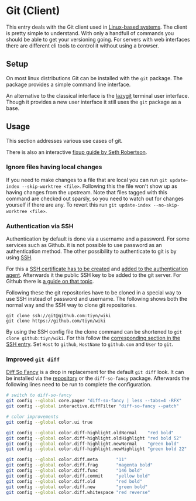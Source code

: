 # Git (Client)

This entry deals with the Git client used in
[Linux-based systems](/wiki/linux.md).
The client is pretty simple to understand.
With only a handfull of commands you should be able to get your versioning going.
For servers with web interfaces there are different cli tools to control it
without using a browser.

## Setup

On most linux distributions Git can be installed with the `git` package.
The package provides a simple command line interface.

An alternative to the classical interface is the [lazygit](https://github.com/jesseduffield/lazygit)
terminal user interface.
Though it provides a new user interface it still uses the `git` package as a base.

## Usage

This section addresses various use cases of git.

There is also an interactive
[fixup guide by Seth Robertson](https://sethrobertson.github.io/GitFixUm/fixup.html).

### Ignore files having local changes

If you need to make changes to a file that are local you can run
`git update-index --skip-worktree <file>`.
Following this the file won't show up as having changes from the upstream.
Note that files tagged with this command are checked out sparsly, so you need
to watch out for changes yourself if there are any.
To revert this run `git update-index --no-skip-worktree <file>`.

### Authentication via SSH

Authentication by default is done via a username and a password.
For some services such as Github.
it is not possible to use password as an authentication method.
The other possibility to authenticate to git is by using
[SSH](/wiki/linux/ssh.md).

For this a
[SSH certificate has to be created](/wiki/linux/ssh.md#generate-new-keys) and
[added to the authentication agent](/wiki/linux/ssh.md#adding-keys-to-authentication-agent).
Afterwards it the public SSH key to be added to the git server.
For Github there is
[a guide on that topic](https://docs.github.com/en/get-started/getting-started-with-git/why-is-git-always-asking-for-my-password).

Following these the git repositories have to be cloned in a special way to use
SSH instead of password and username.
The following shows both the normal way and the SSH way to clone git
repositories.

```ssh
git clone ssh://git@github.com:tiyn/wiki
git clone https://github.com/tiyn/wiki
```

By using the SSH config file the clone command can be shortened to
`git clone github:tiyn/wiki`.
For this follow the
[corresponding section in the SSH entry](/wiki/linux/ssh.md#shorten-ssh-connection-commands).
Set `Host` to `github`, `HostName` to `github.com` and `User` to `git`.

### Improved `git diff`

[Diff So Fancy](https://github.com/so-fancy/diff-so-fancy) is a drop in
replacement for the default `git diff` look.
It can be installed via the
[repository](https://github.com/so-fancy/diff-so-fancy) or the `diff-so-fancy`
package.
Afterwards the following lines need to be run to complete the configuration.

```sh
# switch to diff-so-fancy
git config --global core.pager "diff-so-fancy | less --tabs=4 -RFX"
git config --global interactive.diffFilter "diff-so-fancy --patch"

# color improvements
git config --global color.ui true

git config --global color.diff-highlight.oldNormal    "red bold"
git config --global color.diff-highlight.oldHighlight "red bold 52"
git config --global color.diff-highlight.newNormal    "green bold"
git config --global color.diff-highlight.newHighlight "green bold 22"

git config --global color.diff.meta       "11"
git config --global color.diff.frag       "magenta bold"
git config --global color.diff.func       "146 bold"
git config --global color.diff.commit     "yellow bold"
git config --global color.diff.old        "red bold"
git config --global color.diff.new        "green bold"
git config --global color.diff.whitespace "red reverse"
```

